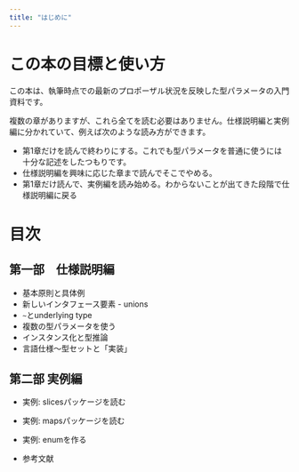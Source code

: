 ```yaml
---
title: "はじめに"
---
```


# この本の目標と使い方

この本は、執筆時点での最新のプロポーザル状況を反映した型パラメータの入門資料です。

複数の章がありますが、これら全てを読む必要はありません。仕様説明編と実例編に分かれていて、例えば次のような読み方ができます。

- 第1章だけを読んで終わりにする。これでも型パラメータを普通に使うには十分な記述をしたつもりです。
- 仕様説明編を興味に応じた章まで読んでそこでやめる。
- 第1章だけ読んで、実例編を読み始める。わからないことが出てきた段階で仕様説明編に戻る


# 目次

## 第一部　仕様説明編

- 基本原則と具体例
- 新しいインタフェース要素 - unions
- `~`とunderlying type
- 複数の型パラメータを使う
- インスタンス化と型推論
- 言語仕様〜型セットと「実装」

## 第二部 実例編

- 実例: slicesパッケージを読む
- 実例: mapsパッケージを読む
- 実例: enumを作る

- 参考文献